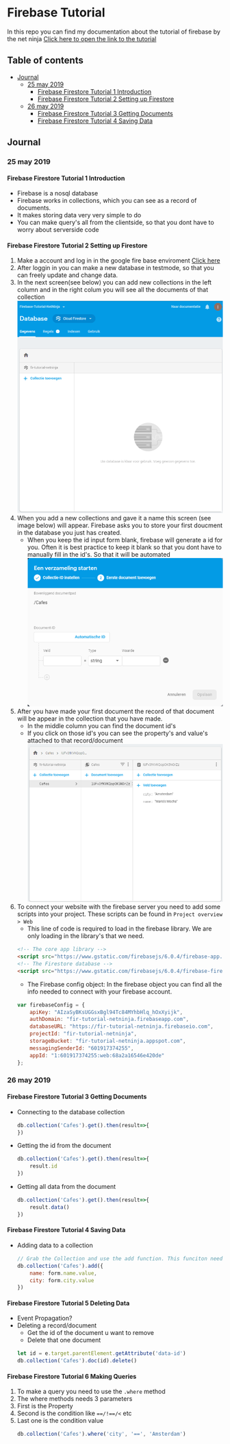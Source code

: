 # Firebase Tutorial
In this repo you can find my documentation about the tutorial of firebase by the net ninja
[Click here to open the link to the tutorial](https://www.youtube.com/watch?v=4d-gIPGzmK4)
## Table of contents
*   [Journal](#journal)
    * [25 may 2019](#25-may-2019)
        * [Firebase Firestore Tutorial 1 Introduction](#firebase-firestore-tutorial-1-introduction)
        * [Firebase Firestore Tutorial 2 Setting up Firestore](#firebase-firestore-tutorial-2-setting-up-firestore)
    * [26 may 2019](#26-may-2019)
        * [Firebase Firestore Tutorial 3 Getting Documents](#firebase-firestore-tutorial-3-getting-documents)
        * [Firebase Firestore Tutorial 4 Saving Data](#firebase-firestore-tutorial-4-saving-data)
## Journal
### 25 may 2019
#### Firebase Firestore Tutorial 1 Introduction
*   Firebase is a nosql database
*   Firebase works in collections, which you can see as a record of documents.
*   It makes storing data very very simple to do
*   You can make query's all from the clientside, so that you dont have to worry about serverside code
#### Firebase Firestore Tutorial 2 Setting up Firestore
1.  Make a account and log in in the google fire base enviroment [Click here](https://firebase.google.com)
2.  After loggin in you can make a new database in testmode, so that you can freely update and change data.
3.  In the next screen(see below) you can add new collections in the left column and in the right colum you will see all the documents of that collection
![Firestore Database](./images/readme/Firebase_Interface.png)
4.  When you add a new collections and gave it a name this screen (see image below) will appear. Firebase asks you to store your first doucment in the database you just has created.
    *   When you keep the id input form blank, firebase will generate a id for you. Often it is best practice to keep it blank so that you dont have to manually fill in the id's. So that it will be automated
![First Collection](./images/readme/add_data.png)
5.  After you have made your first document the record of that document will be appear in the collection that you have made.
    *   In the middle column you can find the document id's
    *   If you click on those id's you can see the property's and value's attached to that record/document
![First Collection](./images/readme/Identefire.png)
6.  To connect your website with the firebase server you need to add some scripts into your project. These scripts can be found in `Project overview > Web`
    *   This line of code is required to load in the firebase library. We are only loading in the library's that we need. 
    ```html
    <!-- The core app library -->
    <script src="https://www.gstatic.com/firebasejs/6.0.4/firebase-app.js"></script>
    <!-- The Firestore database -->
    <script src="https://www.gstatic.com/firebasejs/6.0.4/firebase-firestore.js"></script>
    ``` 
    *   The Firebase config object: In the firebase object you can find all the info needed to connect with your firebase account.
    ```js
    var firebaseConfig = {
        apiKey: "AIzaSyBKsUGGsxBgl94Tc84MYhbHlq_hOxXyijk",
        authDomain: "fir-tutorial-netninja.firebaseapp.com",
        databaseURL: "https://fir-tutorial-netninja.firebaseio.com",
        projectId: "fir-tutorial-netninja",
        storageBucket: "fir-tutorial-netninja.appspot.com",
        messagingSenderId: "601917374255",
        appId: "1:601917374255:web:68a2a16546e420de"
    };
    ```
### 26 may 2019
#### Firebase Firestore Tutorial 3 Getting Documents
*   Connecting to the database collection
    ```js
    db.collection('Cafes').get().then(result=>{    
    })
    ```
*   Getting the id from the document
    ```js
    db.collection('Cafes').get().then(result=>{
        result.id    
    })
    ```
*   Getting all data from the document
    ```js
    db.collection('Cafes').get().then(result=>{
        result.data()    
    })
    ```
#### Firebase Firestore Tutorial 4 Saving Data
*   Adding data to a collection
    ```js
    // Grab the Collection and use the add function. This funciton needs an object to save it in the collection
    db.collection('Cafes').add({
        name: form.name.value,
        city: form.city.value
    })
    ```
#### Firebase Firestore Tutorial 5 Deleting Data
*   Event Propagation?
*   Deleting a record/document
    *   Get the id of the document u want to remove
    *   Delete that one document
    ```js
    let id = e.target.parentElement.getAttribute('data-id')
    db.collection('Cafes').doc(id).delete()
    ```
#### Firebase Firestore Tutorial 6 Making Queries
1.  To make a query you need to use the `.where` method
2.  The where methods needs 3 parameters
3.  First is the Property 
4.  Second is the condition like `==/!==/<` etc
5.  Last one is the condition value
    ```js
    db.collection('Cafes').where('city', '==', 'Amsterdam')
    ```  
    